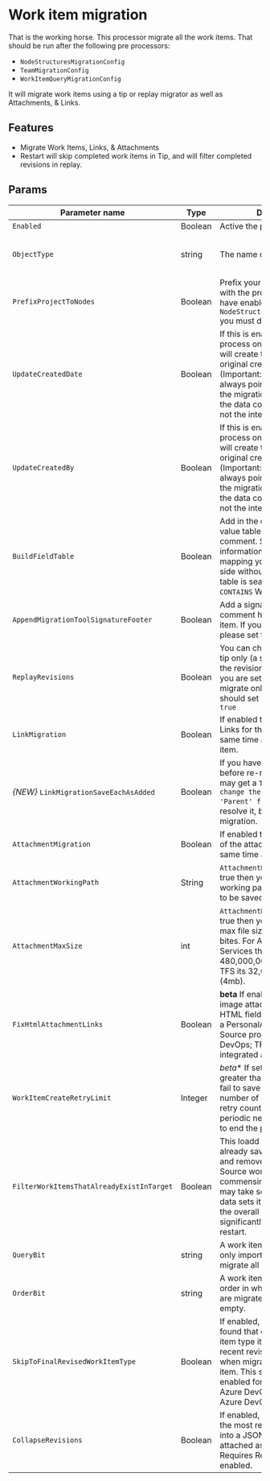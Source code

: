 # Work item migration

That is the working horse. This processor migrate all the work items. That should be run after the following pre processors:

* `NodeStructuresMigrationConfig`
* `TeamMigrationConfig`
* `WorkItemQueryMigrationConfig`
 
It will migrate work items using a tip or replay migrator as well as Attachments, & Links.

## Features

- Migrate Work Items, Links, & Attachments
- Restart will skip completed work items in Tip, and will filter completed revisions in replay.

## Params

| Parameter name                       | Type    | Description                              | Default Value                            |
|--------------------------------------|---------|------------------------------------------|------------------------------------------|
| `Enabled`                            | Boolean | Active the processor if it true.         | false                                    |
| `ObjectType`                         | string  | The name of the processor                | VstsSyncMigrator. Engine. Configuration. Processing. WorkItemMigrationConfig |
| `PrefixProjectToNodes`               | Boolean | Prefix your iterations and areas with the project name. If you have enabled this in `NodeStructuresMigrationConfig` you must do it here too. | false                                    |
| `UpdateCreatedDate`                  | Boolean | If this is enabled the creation process on the target project will create the items with the original creation date. (Important: The item history is always pointed to the date of the migration, it's change only the data column `CreateDate`, not the internal create date) | false                                    |
| `UpdateCreatedBy`                    | Boolean | If this is enabled the creation process on the target project will create the items with the original creation date. (Important: The item history is always pointed to the date of the migration, it's change only the data column `CreateDate`, not the internal create date) | false                                    |
| `BuildFieldTable`                    | Boolean | Add in the original field to value table in a history comment. So if you lost information with the field mapping you are on the save side without data lost. This table is searchable using a `CONTAINS` WIQL query | false                                    |
| `AppendMigrationToolSignatureFooter` | Boolean | Add a signatur to the in the comment history of each work item. If you like this project please set this to true 😊 | false                                    |
| `ReplayRevisions` | Boolean | You can choose to migrate the tip only (a single write) or all of the revisions (many writes). If you are setting this to `false` to migrate only the tip then you should set `BuildFieldTable` to `true` | true |
| `LinkMigration` | Boolean | If enabled this will migrate the Links for the work item at the same time as the whole work item. | true |
| _{NEW}_ `LinkMigrationSaveEachAsAdded` | Boolean | If you have changed parents before re-running a sync you may get a `TF26194: unable to change the value of the 'Parent' field` error. This will resolve it, but will slow migration. | false                                    |
| `AttachmentMigration` | Boolean | If enabled this will migrate all of the attachements at the same time as the work item | true |
| `AttachmentWorkingPath` | String | `AttachmentMigration` is set to true then you need to specify a working path for attachemnts to be saved localy. | `C:\temp\Migration\` |
| `AttachmentMaxSize` | int | `AttachmentMigration` is set to true then you need to specify a max file size for upload in bites. For Azure DevOps Services the default is 480,000,000 bites (60mb), for TFS its 32,000,000 bites (4mb). | `480000000` |
| `FixHtmlAttachmentLinks` | Boolean | **beta** If enabled this will fix any image attachments URL's in the HTML fields. You must specify a PersonalAccessToken in the Source project for Azure DevOps; TFS should use integrated authentication.  |
| `WorkItemCreateRetryLimit` | Integer | *beta** If set to a number greater than 0 work items that fail to save will retry after a number of seconds equil to the retry count. This allows for periodic network glitches not to end the process. | 5 |
| `FilterWorkItemsThatAlreadyExistInTarget` | Boolean | This loadd all of the work items already saved to the Target and removes them from the Source work item list prior to commensing the run. While this may take some time in large data sets it reduces the time of the overall migration significantly if you need to restart. | true |
| `QueryBit`                           | string  | A work item query to select only important work items. To migrate all leave this empty. |                                          |
| `OrderBit` | string | A work item query to affect the order in which the work items are migrated. Don't leave this empty. | [System.ChangedDate] desc
| `SkipToFinalRevisedWorkItemType` | Boolean | If enabled, when a revision is found that changes the work item type it will use the most recent revision work item type when migrating the initial work item. This should only be enabled for migrations from Azure DevOps Service to Azure DevOps Server. | false
| `CollapseRevisions` | Boolean | If enabled, all revisions except the most recent are collapsed into a JSON format and attached as an attachment. Requires ReplayRevisions to be enabled. | false
